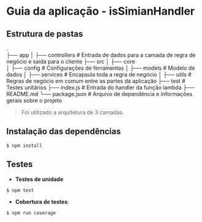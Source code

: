 # Guia da aplicação - isSimianHandler

## Estrutura de pastas


.                       
├── app
│   ├── controllers          # Entrada de dados para a camada de regra de negócio e saída para o cliente
├── src
│   ├── core                   
│       ├── config           # Configurações de ferramentas
│       ├── models           # Modelo de dados
│       ├── services         # Encapsula toda a regra de negócio
│       ├── utils            # Regras de negócio em comum entre as partes da aplicação
├── test                     # Testes unitários
├── index.js                 # Entrada do handler da função lambda
├── README.md
└── package.json             # Arquivo de dependência e informações gerais sobre o projeto

> Foi utilizado a arquitetura de 3 camadas.

## Instalação das dependências
```
$ npm install
```
## Testes
- **Testes de unidade**
```
$ npm test
```
- **Cobertura de testes**:
```
$ npm run coverage
```


